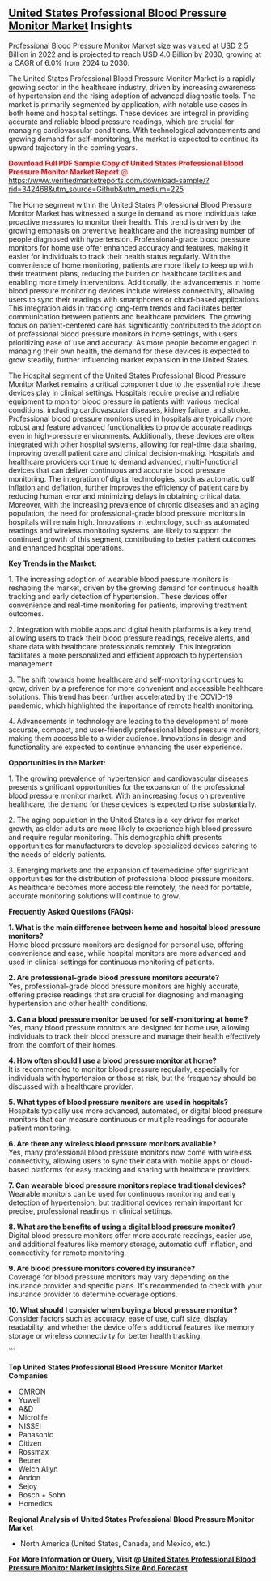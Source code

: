 <h2><a href="https://www.verifiedmarketreports.com/download-sample/?rid=342468&amp;utm_source=Github&amp;utm_medium=225" target="_blank">United States Professional Blood Pressure Monitor Market</a> Insights</h2><p>Professional Blood Pressure Monitor Market size was valued at USD 2.5 Billion in 2022 and is projected to reach USD 4.0 Billion by 2030, growing at a CAGR of 6.0% from 2024 to 2030.</p><p> <p>The United States Professional Blood Pressure Monitor Market is a rapidly growing sector in the healthcare industry, driven by increasing awareness of hypertension and the rising adoption of advanced diagnostic tools. The market is primarily segmented by application, with notable use cases in both home and hospital settings. These devices are integral in providing accurate and reliable blood pressure readings, which are crucial for managing cardiovascular conditions. With technological advancements and growing demand for self-monitoring, the market is expected to continue its upward trajectory in the coming years. <p><span class=""><span style="color: #ff0000;"><strong>Download Full PDF Sample Copy of United States Professional Blood Pressure Monitor Market Report</strong> @ </span><a href="https://www.verifiedmarketreports.com/download-sample/?rid=342468&amp;utm_source=Github&amp;utm_medium=225" target="_blank">https://www.verifiedmarketreports.com/download-sample/?rid=342468&amp;utm_source=Github&amp;utm_medium=225</a></span></p> </p> <p>The Home segment within the United States Professional Blood Pressure Monitor Market has witnessed a surge in demand as more individuals take proactive measures to monitor their health. This trend is driven by the growing emphasis on preventive healthcare and the increasing number of people diagnosed with hypertension. Professional-grade blood pressure monitors for home use offer enhanced accuracy and features, making it easier for individuals to track their health status regularly. With the convenience of home monitoring, patients are more likely to keep up with their treatment plans, reducing the burden on healthcare facilities and enabling more timely interventions. Additionally, the advancements in home blood pressure monitoring devices include wireless connectivity, allowing users to sync their readings with smartphones or cloud-based applications. This integration aids in tracking long-term trends and facilitates better communication between patients and healthcare providers. The growing focus on patient-centered care has significantly contributed to the adoption of professional blood pressure monitors in home settings, with users prioritizing ease of use and accuracy. As more people become engaged in managing their own health, the demand for these devices is expected to grow steadily, further influencing market expansion in the United States. </p> <p>The Hospital segment of the United States Professional Blood Pressure Monitor Market remains a critical component due to the essential role these devices play in clinical settings. Hospitals require precise and reliable equipment to monitor blood pressure in patients with various medical conditions, including cardiovascular diseases, kidney failure, and stroke. Professional blood pressure monitors used in hospitals are typically more robust and feature advanced functionalities to provide accurate readings even in high-pressure environments. Additionally, these devices are often integrated with other hospital systems, allowing for real-time data sharing, improving overall patient care and clinical decision-making. Hospitals and healthcare providers continue to demand advanced, multi-functional devices that can deliver continuous and accurate blood pressure monitoring. The integration of digital technologies, such as automatic cuff inflation and deflation, further improves the efficiency of patient care by reducing human error and minimizing delays in obtaining critical data. Moreover, with the increasing prevalence of chronic diseases and an aging population, the need for professional-grade blood pressure monitors in hospitals will remain high. Innovations in technology, such as automated readings and wireless monitoring systems, are likely to support the continued growth of this segment, contributing to better patient outcomes and enhanced hospital operations. </p> <p><strong>Key Trends in the Market:</strong></p> <p>1. The increasing adoption of wearable blood pressure monitors is reshaping the market, driven by the growing demand for continuous health tracking and early detection of hypertension. These devices offer convenience and real-time monitoring for patients, improving treatment outcomes.</p> <p>2. Integration with mobile apps and digital health platforms is a key trend, allowing users to track their blood pressure readings, receive alerts, and share data with healthcare professionals remotely. This integration facilitates a more personalized and efficient approach to hypertension management.</p> <p>3. The shift towards home healthcare and self-monitoring continues to grow, driven by a preference for more convenient and accessible healthcare solutions. This trend has been further accelerated by the COVID-19 pandemic, which highlighted the importance of remote health monitoring.</p> <p>4. Advancements in technology are leading to the development of more accurate, compact, and user-friendly professional blood pressure monitors, making them accessible to a wider audience. Innovations in design and functionality are expected to continue enhancing the user experience.</p> <p><strong>Opportunities in the Market:</strong></p> <p>1. The growing prevalence of hypertension and cardiovascular diseases presents significant opportunities for the expansion of the professional blood pressure monitor market. With an increasing focus on preventive healthcare, the demand for these devices is expected to rise substantially.</p> <p>2. The aging population in the United States is a key driver for market growth, as older adults are more likely to experience high blood pressure and require regular monitoring. This demographic shift presents opportunities for manufacturers to develop specialized devices catering to the needs of elderly patients.</p> <p>3. Emerging markets and the expansion of telemedicine offer significant opportunities for the distribution of professional blood pressure monitors. As healthcare becomes more accessible remotely, the need for portable, accurate monitoring solutions will continue to grow.</p> <p><strong>Frequently Asked Questions (FAQs):</strong></p> <p><strong>1. What is the main difference between home and hospital blood pressure monitors?</strong><br> Home blood pressure monitors are designed for personal use, offering convenience and ease, while hospital monitors are more advanced and used in clinical settings for continuous monitoring of patients.</p> <p><strong>2. Are professional-grade blood pressure monitors accurate?</strong><br> Yes, professional-grade blood pressure monitors are highly accurate, offering precise readings that are crucial for diagnosing and managing hypertension and other health conditions.</p> <p><strong>3. Can a blood pressure monitor be used for self-monitoring at home?</strong><br> Yes, many blood pressure monitors are designed for home use, allowing individuals to track their blood pressure and manage their health effectively from the comfort of their homes.</p> <p><strong>4. How often should I use a blood pressure monitor at home?</strong><br> It is recommended to monitor blood pressure regularly, especially for individuals with hypertension or those at risk, but the frequency should be discussed with a healthcare provider.</p> <p><strong>5. What types of blood pressure monitors are used in hospitals?</strong><br> Hospitals typically use more advanced, automated, or digital blood pressure monitors that can measure continuous or multiple readings for accurate patient monitoring.</p> <p><strong>6. Are there any wireless blood pressure monitors available?</strong><br> Yes, many professional blood pressure monitors now come with wireless connectivity, allowing users to sync their data with mobile apps or cloud-based platforms for easy tracking and sharing with healthcare providers.</p> <p><strong>7. Can wearable blood pressure monitors replace traditional devices?</strong><br> Wearable monitors can be used for continuous monitoring and early detection of hypertension, but traditional devices remain important for precise, professional readings in clinical settings.</p> <p><strong>8. What are the benefits of using a digital blood pressure monitor?</strong><br> Digital blood pressure monitors offer more accurate readings, easier use, and additional features like memory storage, automatic cuff inflation, and connectivity for remote monitoring.</p> <p><strong>9. Are blood pressure monitors covered by insurance?</strong><br> Coverage for blood pressure monitors may vary depending on the insurance provider and specific plans. It's recommended to check with your insurance provider to determine coverage options.</p> <p><strong>10. What should I consider when buying a blood pressure monitor?</strong><br> Consider factors such as accuracy, ease of use, cuff size, display readability, and whether the device offers additional features like memory storage or wireless connectivity for better health tracking.</p> ```</p><p><strong>Top United States Professional Blood Pressure Monitor Market Companies</strong></p><div data-test-id=""><p><li>OMRON</li><li> Yuwell</li><li> A&D</li><li> Microlife</li><li> NISSEI</li><li> Panasonic</li><li> Citizen</li><li> Rossmax</li><li> Beurer</li><li> Welch Allyn</li><li> Andon</li><li> Sejoy</li><li> Bosch + Sohn</li><li> Homedics</li></p><div><strong>Regional Analysis of&nbsp;United States Professional Blood Pressure Monitor Market</strong></div><ul><li dir="ltr"><p dir="ltr">North America&nbsp;(United States, Canada, and Mexico, etc.)</p></li></ul><p><strong>For More Information or Query, Visit @&nbsp;</strong><strong><a href="https://www.verifiedmarketreports.com/product/professional-blood-pressure-monitor-market/?utm_source=Github&amp;utm_medium=225" target="_blank">United States Professional Blood Pressure Monitor Market Insights Size And Forecast</a></strong></p></div>
